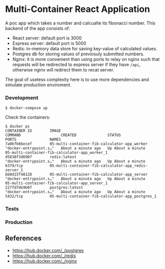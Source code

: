 #  Multi-Container  React Application

A poc app which takes a number and calcualte its fibonacci number.
This backend of the app consists of: 
 - React server: default port is 3000
 - Express server: default port is 5000
 - Redis: in-memory data store for saving key-value of calculated values.
 - Postgres db for storing values of previosuly submitted numbers.
 - Nginx: it is more convenient than using ports to relay on nginx such that requests will be redirected
  to express server if they have `/api`, otherwise nginx will redirect them to recat server.

The goal of useless complexity here is to use more dependencies and simulate production enviroment. 
 
### Development


    $ docker-compose up

Check the containers:

    $ docker ps
    CONTAINER ID        IMAGE                                          COMMAND                  CREATED              STATUS              PORTS               NAMES
    7a06fb66ecef        05-multi-container-fib-calculator-app_worker   "docker-entrypoint.s…"   About a minute ago   Up About a minute                       05-multi-container-fib-calculator-app_worker_1
    d5838f3d6907        redis:latest                                   "docker-entrypoint.s…"   About a minute ago   Up About a minute   6379/tcp            05-multi-container-fib-calculator-app_redis-server_1
    bb0d15f48128        05-multi-container-fib-calculator-app_server   "docker-entrypoint.s…"   About a minute ago   Up About a minute                       05-multi-container-fib-calculator-app_server_1
    227fd7de9b07        postgres:latest                                "docker-entrypoint.s…"   About a minute ago   Up About a minute   5432/tcp            05-multi-container-fib-calculator-app_postgres_1

### Tests
        
### Production

## References

- https://hub.docker.com/_/postgres
- https://hub.docker.com/_/redis
- https://hub.docker.com/_/nginx